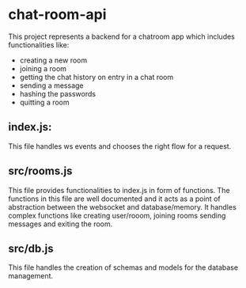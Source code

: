 # chat-room-api

This project represents a backend for a chatroom app which includes functionalities like:

- creating a new room
- joining a room
- getting the chat history on entry in a chat room
- sending a message
- hashing the passwords
- quitting a room

## index.js:

This file handles ws events and chooses the right flow for a request.

## src/rooms.js

This file provides functionalities to index.js in form of functions. The functions in this file are well documented and it acts as
a point of abstraction between the websocket and database/memory. It handles complex functions like creating user/rooom,
joining rooms sending messages and exiting the room.

## src/db.js

This file handles the creation of schemas and models for the database management.
